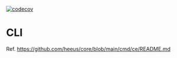 [![codecov](https://codecov.io/gh/heeus/ce/branch/main/graph/badge.svg?token=FylcqUdTaR)](https://codecov.io/gh/heeus/ce)

# CLI

Ref. https://github.com/heeus/core/blob/main/cmd/ce/README.md